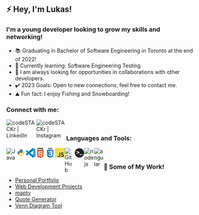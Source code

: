 ## ⚡ Hey, I'm Lukas! 

### I'm a young developer looking to grow my skills and networking!
- 📚 Graduating in Bachelor of Software Engineering in Toronto at the end of 2022!
- 🌱 Currently learning: Software Engineering Testing
- 👔 I am always looking for opportunities in collaborations with other developers. 
- ✔️ 2023 Goals: Open to new connections, feel free to contact me.
- ⛰️ Fun fact: I enjoy Fishing and Snowboarding!

### Connect with me:

[<img align="left" alt="codeSTACKr | LinkedIn" width="80px" src="https://upload.wikimedia.org/wikipedia/commons/0/01/LinkedIn_Logo.svg" />][linkedin]
[<img align="left" alt="codeSTACKr | Instagram" width="80px" src="https://upload.wikimedia.org/wikipedia/commons/0/01/Instagram_Logo.svg" />][instagram]

<br />

### Languages and Tools:

<img align="left" alt="Java" width="26px" src="https://seeklogo.com/images/J/java-logo-7F8B35BAB3-seeklogo.com.png" />
<img align="left" alt="Deno" width="26px" src="https://raw.githubusercontent.com/github/explore/361e2821e2dea67711cde99c9c40ed357061cf27/topics/python/python.png" />
<img align="left" alt="Visual Studio Code" width="26px" src="https://raw.githubusercontent.com/github/explore/80688e429a7d4ef2fca1e82350fe8e3517d3494d/topics/visual-studio-code/visual-studio-code.png" />
<img align="left" alt="HTML5" width="26px" src="https://raw.githubusercontent.com/github/explore/80688e429a7d4ef2fca1e82350fe8e3517d3494d/topics/html/html.png" />
<img align="left" alt="CSS3" width="26px" src="https://raw.githubusercontent.com/github/explore/80688e429a7d4ef2fca1e82350fe8e3517d3494d/topics/css/css.png" />
<img align="left" alt="JavaScript" width="26px" src="https://raw.githubusercontent.com/github/explore/80688e429a7d4ef2fca1e82350fe8e3517d3494d/topics/javascript/javascript.png" />
<img align="left" alt="GitHub" width="26px" src="https://upload.wikimedia.org/wikipedia/commons/a/ae/Github-desktop-logo-symbol.svg" />
<img align="left" alt="HTML5" width="26px" src="https://raw.githubusercontent.com/github/explore/80688e429a7d4ef2fca1e82350fe8e3517d3494d/topics/terminal/terminal.png" />
<img align="left" alt="nodejs" width="26px" src="https://upload.wikimedia.org/wikipedia/commons/d/d9/Node.js_logo.svg" />
<img align="left" alt="angular" width="26px" src="https://cdn.worldvectorlogo.com/logos/angular-icon.svg" />

<br />

### 📕 Some of My Work!
<!-- PROJECTS:START -->
- [Personal Portfolio](https://www.lukasrose.ca)
- [Web Development Projects](https://github.com/rose-lukas/Web-Development-Learning)
- [mapty](http://www.lukasrose.ca/mapty/)
- [Quote Generator](https://rose-lukas.github.io/Quote-Generator/)
- [Venn Diagram Tool](https://github.com/rose-lukas/Venn-Diagram-Application)
<!-- PROJECTS:END -->


[linkedin]: https://www.linkedin.com/in/lukas-rose/
[instagram]: https://www.instagram.com/lukasrose.ca/
